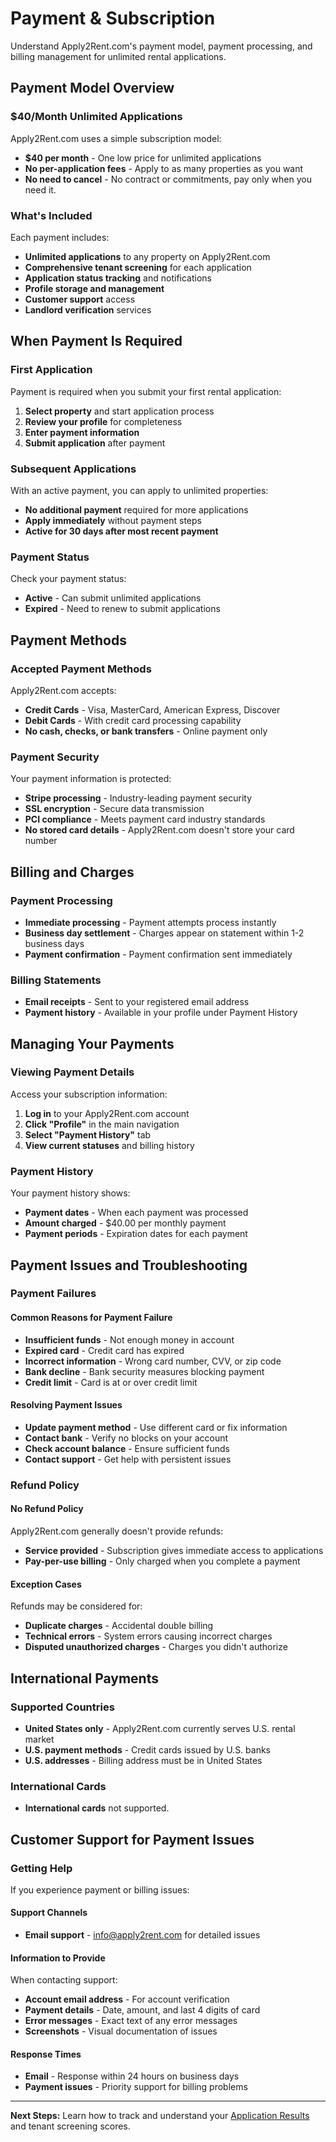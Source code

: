 # Payment & Subscription

Understand Apply2Rent.com's payment model, payment processing, and billing management for unlimited rental applications.

## Payment Model Overview

### $40/Month Unlimited Applications
Apply2Rent.com uses a simple subscription model:
- **$40 per month** - One low price for unlimited applications
- **No per-application fees** - Apply to as many properties as you want
- **No need to cancel** - No contract or commitments, pay only when you need it.


### What's Included
Each payment includes:
- **Unlimited applications** to any property on Apply2Rent.com
- **Comprehensive tenant screening** for each application
- **Application status tracking** and notifications
- **Profile storage and management**
- **Customer support** access
- **Landlord verification** services

## When Payment Is Required

### First Application
Payment is required when you submit your first rental application:
1. **Select property** and start application process
2. **Review your profile** for completeness
3. **Enter payment information**
4. **Submit application** after payment

### Subsequent Applications
With an active payment, you can apply to unlimited properties:
- **No additional payment** required for more applications
- **Apply immediately** without payment steps
- **Active for 30 days after most recent payment**

### Payment Status
Check your payment status:
- **Active** - Can submit unlimited applications
- **Expired** - Need to renew to submit applications
<!-- - **Cancelled** - Subscription ended, renewal required -->

## Payment Methods

### Accepted Payment Methods
Apply2Rent.com accepts:
- **Credit Cards** - Visa, MasterCard, American Express, Discover
- **Debit Cards** - With credit card processing capability
- **No cash, checks, or bank transfers** - Online payment only

### Payment Security
Your payment information is protected:
- **Stripe processing** - Industry-leading payment security
- **SSL encryption** - Secure data transmission
- **PCI compliance** - Meets payment card industry standards
- **No stored card details** - Apply2Rent.com doesn't store your card number

## Billing and Charges

### Payment Processing
- **Immediate processing** - Payment attempts process instantly
- **Business day settlement** - Charges appear on statement within 1-2 business days
- **Payment confirmation** - Payment confirmation sent immediately

### Billing Statements
- **Email receipts** - Sent to your registered email address
- **Payment history** - Available in your profile under Payment History

## Managing Your Payments

### Viewing Payment Details
Access your subscription information:
1. **Log in** to your Apply2Rent.com account
2. **Click "Profile"** in the main navigation
3. **Select "Payment History"** tab
4. **View current statuses** and billing history

### Payment History
Your payment history shows:
- **Payment dates** - When each payment was processed
- **Amount charged** - $40.00 per monthly payment
- **Payment periods** - Expiration dates for each payment

## Payment Issues and Troubleshooting

### Payment Failures

#### **Common Reasons for Payment Failure**
- **Insufficient funds** - Not enough money in account
- **Expired card** - Credit card has expired
- **Incorrect information** - Wrong card number, CVV, or zip code
- **Bank decline** - Bank security measures blocking payment
- **Credit limit** - Card is at or over credit limit

<!-- #### **When Payment Fails**
1. **Email notification** - You'll be notified of the failed payment
2. **Service continuation** - Service continues for 3 days
3. **Automatic retry** - System retries payment after 3 days
4. **Account suspension** - If second attempt fails, subscription cancelled -->

#### **Resolving Payment Issues**
- **Update payment method** - Use different card or fix information
- **Contact bank** - Verify no blocks on your account
- **Check account balance** - Ensure sufficient funds
- **Contact support** - Get help with persistent issues

### Refund Policy

#### **No Refund Policy**
Apply2Rent.com generally doesn't provide refunds:
- **Service provided** - Subscription gives immediate access to applications
- **Pay-per-use billing** - Only charged when you complete a payment

#### **Exception Cases**
Refunds may be considered for:
- **Duplicate charges** - Accidental double billing
- **Technical errors** - System errors causing incorrect charges
- **Disputed unauthorized charges** - Charges you didn't authorize

## International Payments

### Supported Countries
- **United States only** - Apply2Rent.com currently serves U.S. rental market
- **U.S. payment methods** - Credit cards issued by U.S. banks
- **U.S. addresses** - Billing address must be in United States

### International Cards
- **International cards** not supported.

## Customer Support for Payment Issues

### Getting Help
If you experience payment or billing issues:

#### **Support Channels**
- **Email support** - info@apply2rent.com for detailed issues

#### **Information to Provide**
When contacting support:
- **Account email address** - For account verification
- **Payment details** - Date, amount, and last 4 digits of card
- **Error messages** - Exact text of any error messages
- **Screenshots** - Visual documentation of issues

#### **Response Times**
- **Email** - Response within 24 hours on business days
- **Payment issues** - Priority support for billing problems

---

**Next Steps:** Learn how to track and understand your [Application Results](tenant/results.md) and tenant screening scores.